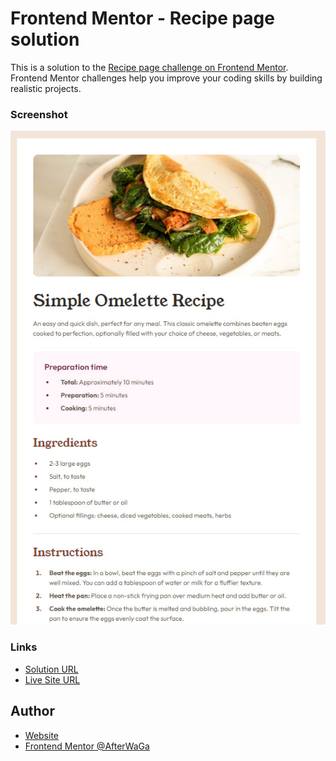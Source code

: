 # Frontend Mentor - Recipe page solution

This is a solution to the [Recipe page challenge on Frontend Mentor](https://www.frontendmentor.io/challenges/recipe-page-KiTsR8QQKm). Frontend Mentor challenges help you improve your coding skills by building realistic projects.

### Screenshot

![](assets/images/screenshot.jpg)

### Links

-   [Solution URL](https://github.com/AfterWaGa/FM_Recipe)
-   [Live Site URL](https://afterwaga.github.io/FM_Recipe/)

## Author

-   [Website](https://github.com/AfterWaGa)
-   [Frontend Mentor @AfterWaGa](https://www.frontendmentor.io/profile/AfterWaGa)
